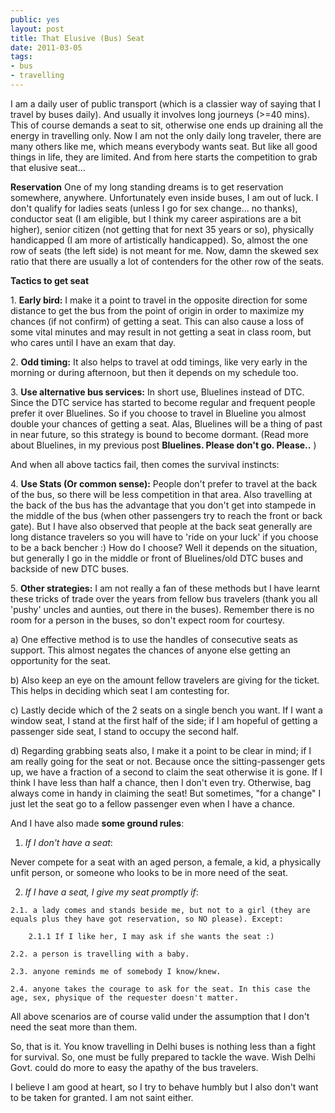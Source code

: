 ```yaml
---
public: yes
layout: post
title: That Elusive (Bus) Seat
date: 2011-03-05
tags:
- bus
- travelling
---
```


I am a daily user of public transport (which is a classier way of saying that I travel by buses daily). And usually it involves long journeys (>=40 mins). This of course demands a seat to sit, otherwise one ends up draining all the energy in travelling only. Now I am not the only daily long traveler, there are many others like me, which means everybody wants seat. But like all good things in life, they are limited. And from here starts the competition to grab that elusive seat...

**Reservation**
One of my long standing dreams is to get reservation somewhere, anywhere. Unfortunately even inside buses, I am out of luck. I don't qualify for ladies seats (unless I go for sex change... no thanks), conductor seat (I am eligible, but I think my career aspirations are a bit higher), senior citizen (not getting that for next 35 years or so), physically handicapped (I am more of artistically handicapped). So, almost the one row of seats (the left side) is not meant for me. Now, damn the skewed sex ratio that there are usually a lot of contenders for the other row of the seats.

**Tactics to get seat**

1. **Early bird:** I make it a point to travel in the opposite direction for some distance to get the bus from the point of origin in order to maximize my chances (if not confirm) of getting a seat. This can also cause a loss of some vital minutes and may result in not getting a seat in class room, but who cares until I have an exam that day.

2. **Odd timing:** It also helps to travel at odd timings, like very early in the morning or during afternoon, but then it depends on my schedule too.

3. **Use alternative bus services:** In short use, Bluelines instead of DTC. Since the DTC service has started to become regular and frequent people prefer it over Bluelines. So if you choose to travel in Blueline you almost double your chances of getting a seat. Alas, Bluelines will be a thing of past in near future, so this strategy is bound to become dormant. (Read more about Bluelines, in my previous post **Bluelines. Please don't go. Please..** )

And when all above tactics fail, then comes the survival instincts:

4. **Use Stats (Or common sense):** People don't prefer to travel at the back of the bus, so there will be less competition in that area. Also travelling at the back of the bus has the advantage that you don't get into stampede in the middle of the bus (when other passengers try to reach the front or back gate). But I have also observed that people at the back seat generally are long distance travelers so you will have to 'ride on your luck' if you choose to be a back bencher :) How do I choose? Well it depends on the situation, but generally I go in the middle or front of Bluelines/old DTC buses and backside of new DTC buses.

5. **Other strategies:** I am not really a fan of these methods but I have learnt these tricks of trade over the years from fellow bus travelers (thank you all 'pushy' uncles and aunties, out there in the buses). Remember there is no room for a person in the buses, so don't expect room for courtesy. 

a) One effective method is to use the handles of consecutive seats as support. This almost negates the chances of anyone else getting an opportunity for the seat.

b) Also keep an eye on the amount fellow travelers are giving for the ticket. This helps in deciding which seat I am contesting for. 

c) Lastly decide which of the 2 seats on a single bench you want. If I want a window seat, I stand at the first half of the side; if I am hopeful of getting a passenger side seat, I stand to occupy the second half.

d) Regarding grabbing seats also, I make it a point to be clear in mind; if I am really going for the seat or not. Because once the sitting-passenger gets up, we have a fraction of a second to claim the seat otherwise it is gone. If I think I have less than half a chance, then I don't even try. Otherwise, bag always come in handy in claiming the seat! But sometimes, "for a change" I just let the seat go to a fellow passenger even when I have a chance.

And I have also made **some ground rules**:

1. _If I don't have a seat_:

Never compete for a seat with an aged person, a female, a kid, a physically unfit person, or someone who looks to be in more need of the seat.

2. _If I have a seat, I give my seat promptly if_:

```
2.1. a lady comes and stands beside me, but not to a girl (they are equals plus they have got reservation, so NO please). Except:

	2.1.1 If I like her, I may ask if she wants the seat :)

2.2. a person is travelling with a baby.

2.3. anyone reminds me of somebody I know/knew.

2.4. anyone takes the courage to ask for the seat. In this case the age, sex, physique of the requester doesn't matter.
```

All above scenarios are of course valid under the assumption that I don't need the seat more than them.

So, that is it. You know travelling in Delhi buses is nothing less than a fight for survival. So, one must be fully prepared to tackle the wave. Wish Delhi Govt. could do more to easy the apathy of the bus travelers.

I believe I am good at heart, so I try to behave humbly but I also don't want to be taken for granted. I am not saint either.
